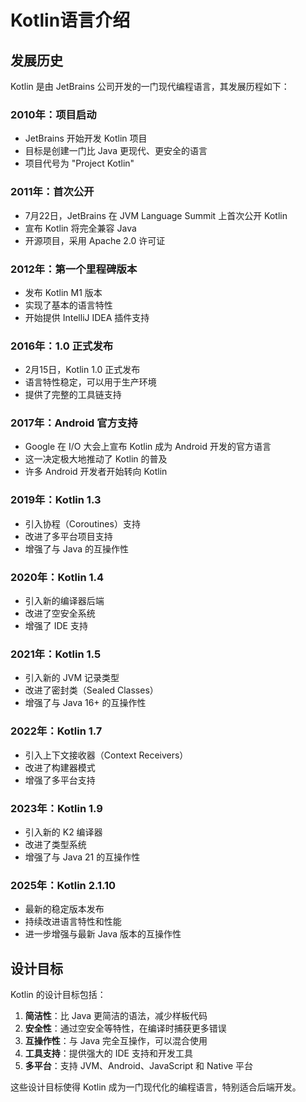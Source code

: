 # Kotlin语言介绍

## 发展历史

Kotlin 是由 JetBrains 公司开发的一门现代编程语言，其发展历程如下：

### 2010年：项目启动
- JetBrains 开始开发 Kotlin 项目
- 目标是创建一门比 Java 更现代、更安全的语言
- 项目代号为 "Project Kotlin"

### 2011年：首次公开
- 7月22日，JetBrains 在 JVM Language Summit 上首次公开 Kotlin
- 宣布 Kotlin 将完全兼容 Java
- 开源项目，采用 Apache 2.0 许可证

### 2012年：第一个里程碑版本
- 发布 Kotlin M1 版本
- 实现了基本的语言特性
- 开始提供 IntelliJ IDEA 插件支持

### 2016年：1.0 正式发布
- 2月15日，Kotlin 1.0 正式发布
- 语言特性稳定，可以用于生产环境
- 提供了完整的工具链支持

### 2017年：Android 官方支持
- Google 在 I/O 大会上宣布 Kotlin 成为 Android 开发的官方语言
- 这一决定极大地推动了 Kotlin 的普及
- 许多 Android 开发者开始转向 Kotlin

### 2019年：Kotlin 1.3
- 引入协程（Coroutines）支持
- 改进了多平台项目支持
- 增强了与 Java 的互操作性

### 2020年：Kotlin 1.4
- 引入新的编译器后端
- 改进了空安全系统
- 增强了 IDE 支持

### 2021年：Kotlin 1.5
- 引入新的 JVM 记录类型
- 改进了密封类（Sealed Classes）
- 增强了与 Java 16+ 的互操作性

### 2022年：Kotlin 1.7
- 引入上下文接收器（Context Receivers）
- 改进了构建器模式
- 增强了多平台支持

### 2023年：Kotlin 1.9
- 引入新的 K2 编译器
- 改进了类型系统
- 增强了与 Java 21 的互操作性

### 2025年：Kotlin 2.1.10
- 最新的稳定版本发布
- 持续改进语言特性和性能
- 进一步增强与最新 Java 版本的互操作性

## 设计目标

Kotlin 的设计目标包括：

1. **简洁性**：比 Java 更简洁的语法，减少样板代码
2. **安全性**：通过空安全等特性，在编译时捕获更多错误
3. **互操作性**：与 Java 完全互操作，可以混合使用
4. **工具支持**：提供强大的 IDE 支持和开发工具
5. **多平台**：支持 JVM、Android、JavaScript 和 Native 平台

这些设计目标使得 Kotlin 成为一门现代化的编程语言，特别适合后端开发。 